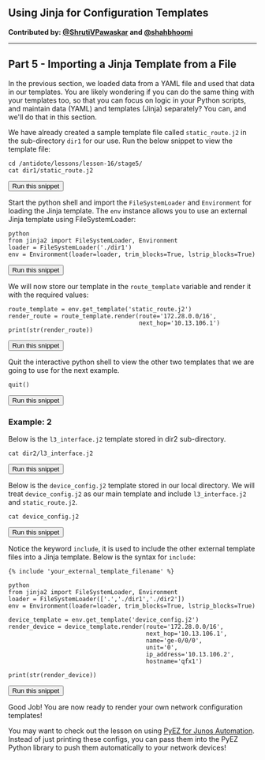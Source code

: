 ## Using Jinja for Configuration Templates

**Contributed by: [@ShrutiVPawaskar](https://github.com/ShrutiVPawaskar) and [@shahbhoomi](https://github.com/shahbhoomi)**

---

## Part 5 - Importing a Jinja Template from a File

In the previous section, we loaded data from a YAML file and used that data in our templates. You are likely wondering if you can do the same thing with your templates too, so that you can focus on logic in your Python scripts, and maintain data (YAML) and templates (Jinja) separately? You can, and we'll do that in this section.

We have already created a sample template file called `static_route.j2` in the sub-directory `dir1` for our use. Run the below snippet to view the template file:

```
cd /antidote/lessons/lesson-16/stage5/
cat dir1/static_route.j2
```
<button type="button" class="btn btn-primary btn-sm" onclick="runSnippetInTab('linux1', this)">Run this snippet</button>

Start the python shell and import the `FileSystemLoader` and `Environment` for loading the Jinja template. The `env` instance allows you to use an external Jinja template using FileSystemLoader:

```
python
from jinja2 import FileSystemLoader, Environment
loader = FileSystemLoader('./dir1')
env = Environment(loader=loader, trim_blocks=True, lstrip_blocks=True)
```
<button type="button" class="btn btn-primary btn-sm" onclick="runSnippetInTab('linux1', this)">Run this snippet</button>

We will now store our template in the `route_template` variable and render it with the required values:

```
route_template = env.get_template('static_route.j2')
render_route = route_template.render(route='172.28.0.0/16',
                                     next_hop='10.13.106.1')
print(str(render_route))
```
<button type="button" class="btn btn-primary btn-sm" onclick="runSnippetInTab('linux1', this)">Run this snippet</button>

Quit the interactive python shell to view the other two templates that we are going to use for the next example.

```
quit()
```
<button type="button" class="btn btn-primary btn-sm" onclick="runSnippetInTab('linux1', this)">Run this snippet</button>

### Example: 2
Below is the `l3_interface.j2` template stored in dir2 sub-directory.

```
cat dir2/l3_interface.j2
```
<button type="button" class="btn btn-primary btn-sm" onclick="runSnippetInTab('linux1', this)">Run this snippet</button>

Below is the `device_config.j2` template stored in our local directory. We will treat `device_config.j2` as our main template and include `l3_interface.j2` and `static_route.j2`.

```
cat device_config.j2
```
<button type="button" class="btn btn-primary btn-sm" onclick="runSnippetInTab('linux1', this)">Run this snippet</button>

Notice the keyword `include`, it is used to include the other external template files into a Jinja template. Below is the syntax for `include`:

```
{% include 'your_external_template_filename' %}
```

```
python
from jinja2 import FileSystemLoader, Environment
loader = FileSystemLoader(['.','./dir1','./dir2'])
env = Environment(loader=loader, trim_blocks=True, lstrip_blocks=True)

device_template = env.get_template('device_config.j2')
render_device = device_template.render(route='172.28.0.0/16',
                                       next_hop='10.13.106.1',
                                       name='ge-0/0/0',
                                       unit='0',
                                       ip_address='10.13.106.2',
                                       hostname='qfx1')

print(str(render_device))
```
<button type="button" class="btn btn-primary btn-sm" onclick="runSnippetInTab('linux1', this)">Run this snippet</button>

Good Job! You are now ready to render your own network configuration templates!

You may want to check out the lesson on using <a href="/labs/?lessonId=24&lessonStage=1" target="_blank">PyEZ for Junos Automation</a>. Instead of just printing these configs, you can pass them into the PyEZ Python library to push them automatically to your network devices!
